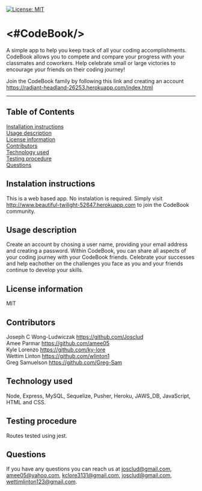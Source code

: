 [![License: MIT](https://img.shields.io/badge/License-MIT-yellow.svg)](https://opensource.org/licenses/MIT)
  # <#CodeBook/>
  A simple app to help you keep track of all your coding accomplishments. CodeBook allows you to compete and compare your progress with your classmates and coworkers. Help celebrate small or large victories to encourage your friends on their coding journey!

  Join the CodeBook family by following this link and creating an account https://radiant-headland-26253.herokuapp.com/index.html 
  ***
  ## Table of Contents
  [Installation instructions](#instalation-instructions)  
  [Usage description](#usage-description)  
  [License information](#license-information)  
  [Contributors](#contributors)  
  [Technology used](#technology-used)  
  [Testing procedure](#testing-procedure)  
  [Questions](#questions)  
  ## Instalation instructions
  This is a web based app.  No instalation is required.  Simply visit http://www.beautiful-twilight-52647.herokuapp.com to join the CodeBook community.  
  ## Usage description
  Create an account by chosing a user name, providing your email address and creating a password.  Within CodeBook, you can share all aspects of your coding journey with your CodeBook friends.  Celebrate your successes and help eachother on the challenges you face as you and your friends continue to develop your skills.  
  ## License information
  MIT   
  ## Contributors
  Joseph C Wong-Ludwiczak https://github.com/Josclud  
  Amee Parmar https://github.com/amee05  
  Kyle Lorenzo https://github.com/ky-lore  
  Wettim Linton https://github.com/wlinton1  
  Greg Samuelson https://github.com/Greg-Sam  
  ## Technology used
  Node, Express, MySQL, Sequelize, Pusher, Heroku, JAWS_DB, JavaScript, HTML and CSS.  
  ## Testing procedure
  Routes tested using jest.  
  ## Questions  
  If you have any questions you can reach us at josclud@gmail.com, amee05@yahoo.com, kclore3131@gmail.com, josclud@gmail.com, wettimlinton123@gmail.com.
